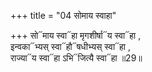 +++
title = "04 सोमाय स्वाहा"

+++
सो᳓माय स्वा᳓हा मृगशीर्षा᳓य स्वा᳓हा ,  
इन्वका᳓भ्यस् स्वा᳓हौ᳓षधीभ्यस् स्वा᳓हा ,  
राज्या᳓य स्वा᳓हा ऽभि᳓जित्यै स्वा᳓हा ॥29॥